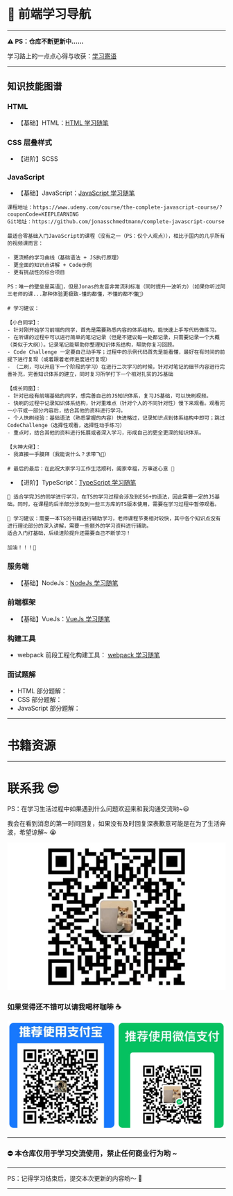 # 📖 前端学习导航 

---

**⚠️ PS：仓库不断更新中......**

学习路上的一点点心得与收获：[学习寄语](static/record/study-record.md)

---

## 知识技能图谱

### HTML

- 【基础】HTML：[HTML 学习随笔](./html/html-notebook.md)

### CSS 层叠样式

- 【进阶】SCSS 


### JavaScript
- 【基础】JavaScript：[JavaScript 学习随笔](./javaScript/javascript/javascript-notebook.md)

```text
课程地址：https://www.udemy.com/course/the-complete-javascript-course/?couponCode=KEEPLEARNING
Git地址：https://github.com/jonasschmedtmann/complete-javascript-course

最适合零基础入门JavaScript的课程（没有之一（PS：仅个人观点）），相比于国内的几乎所有的视频课而言：

- 更流畅的学习曲线（基础语法 + JS执行原理）
- 更全面的知识点讲解 + Code示例
- 更有挑战性的综合项目

PS：唯一的壁垒是英语🤣，但是Jonas的发音非常流利标准（同时提升一波听力）（如果你听过阿三老师的课...那种体验更极致-懂的都懂，不懂的都不懂🤣）

# 学习建议：

【小白同学】：
- 针对刚开始学习前端的同学，首先是需要熟悉内容的体系结构，能快速上手写代码做练习。
- 在听课的过程中可以进行简单的笔记记录（但是不建议每一处都记录，只需要记录一个大概（类似于大纲））。记录笔记能帮助你整理知识体系结构，帮助你复习回顾。
- Code Challenge 一定要自己动手写；过程中的示例代码首先是能看懂，最好在有时间的前提下进行复现（或着跟着老师进度进行复现）
- （二刷，可以开启下一个阶段的学习）在进行二次学习的时候，针对对笔记的细节内容进行完善补充，完善知识体系的建立，同时复习所学打下一个相对扎实的JS基础

【成长同窗】：
- 针对已经有前端基础的同学，想完善自己的JS知识体系，复习JS基础，可以快刷视频。
- 快刷的过程中记录知识体系结构，针对重难点（针对个人的不同针对性）慢下来观看。观看完一小节或一部分内容后，结合其他的资料进行学习。
- 个人快刷经验：基础语法（熟悉掌握的内容）快进略过，记录知识点到体系结构中即可；跳过 CodeChallenge（选择性观看，选择性动手练习）
- 重点时，结合其他的资料进行拓展或者深入学习，形成自己的更全更深的知识体系。

【大神大佬】：
- 我直接一手膜拜（我能说什么？求带飞🙏）

# 最后的最后：在此祝大家学习工作生活顺利，阖家幸福，万事遂心意 🎉
```

- 【进阶】TypeScript：[TypeScript 学习随笔](typescript/typescript-notebook.md)

```text
🚩 适合学完JS的同学进行学习，在TS的学习过程会涉及到ES6+的语法，因此需要一定的JS基础。同时，在课程的后半部分涉及到一些三方库的TS版本使用，需要在学习过程中暂停观看。

📌 学习建议：需要一本TS的书籍进行辅助学习，老师课程节奏相对较快，其中各个知识点没有进行理论部分的深入讲解，需要一些额外的学习资料进行辅助。
适合入门打基础，后续进阶提升还需要自己不断学习！

加油！！！🎉 
```

### 服务端

- 【基础】NodeJs：[NodeJs 学习随笔](node/node-notebook.md)

### 前端框架

- 【基础】VueJs：[VueJs 学习随笔](vue/vue-notebook.md)


### 构建工具

- webpack 前段工程化构建工具： [webpack 学习随笔](./webpack/webpack-note.md)

### 面试题解

- HTML 部分题解：
- CSS 部分题解：
- JavaScript 部分题解：

---

# 书籍资源



---

# 联系我 😎

PS：在学习生活过程中如果遇到什么问题欢迎来和我沟通交流哟~😃 

我会在看到消息的第一时间回复，如果没有及时回复深表歉意可能是在为了生活奔波，希望谅解~ 😭

![wechat.jpg](static/aboutme/wechat.jpg)

### 如果觉得还不错可以请我喝杯咖啡 ☕

![pay.jpeg](static/aboutme/pay.jpeg)

---

### ⛔ 本仓库仅用于学习交流使用，禁止任何商业行为哟 ~

---

PS：记得学习结束后，提交本次更新的内容哟～ 🎉

---
